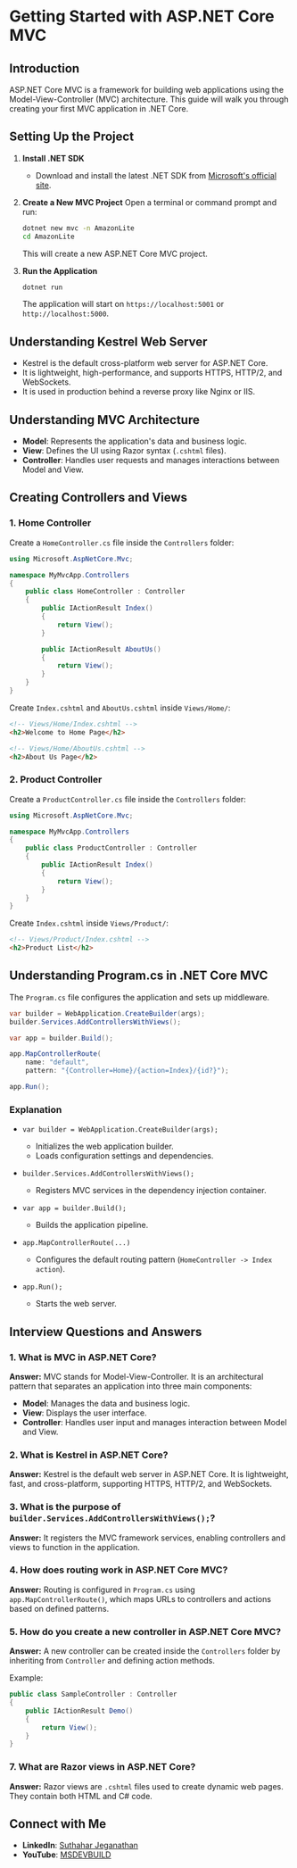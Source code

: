 # Getting Started with ASP.NET Core MVC

## Introduction
ASP.NET Core MVC is a framework for building web applications using the Model-View-Controller (MVC) architecture. This guide will walk you through creating your first MVC application in .NET Core.

## Setting Up the Project

1. **Install .NET SDK**
   - Download and install the latest .NET SDK from [Microsoft's official site](https://dotnet.microsoft.com/).
   
2. **Create a New MVC Project**
   Open a terminal or command prompt and run:
   ```sh
   dotnet new mvc -n AmazonLite
   cd AmazonLite
   ````
   This will create a new ASP.NET Core MVC project.

3. **Run the Application**
   ```sh
   dotnet run
   ```
   The application will start on `https://localhost:5001` or `http://localhost:5000`.

## Understanding Kestrel Web Server
- Kestrel is the default cross-platform web server for ASP.NET Core.
- It is lightweight, high-performance, and supports HTTPS, HTTP/2, and WebSockets.
- It is used in production behind a reverse proxy like Nginx or IIS.

## Understanding MVC Architecture
- **Model**: Represents the application's data and business logic.
- **View**: Defines the UI using Razor syntax (`.cshtml` files).
- **Controller**: Handles user requests and manages interactions between Model and View.

## Creating Controllers and Views

### 1. Home Controller
Create a `HomeController.cs` file inside the `Controllers` folder:

```csharp
using Microsoft.AspNetCore.Mvc;

namespace MyMvcApp.Controllers
{
    public class HomeController : Controller
    {
        public IActionResult Index()
        {
            return View();
        }

        public IActionResult AboutUs()
        {
            return View();
        }
    }
}
```

Create `Index.cshtml` and `AboutUs.cshtml` inside `Views/Home/`:

```html
<!-- Views/Home/Index.cshtml -->
<h2>Welcome to Home Page</h2>

<!-- Views/Home/AboutUs.cshtml -->
<h2>About Us Page</h2>
```

### 2. Product Controller
Create a `ProductController.cs` file inside the `Controllers` folder:

```csharp
using Microsoft.AspNetCore.Mvc;

namespace MyMvcApp.Controllers
{
    public class ProductController : Controller
    {
        public IActionResult Index()
        {
            return View();
        }
    }
}
```

Create `Index.cshtml` inside `Views/Product/`:

```html
<!-- Views/Product/Index.cshtml -->
<h2>Product List</h2>
```

## Understanding Program.cs in .NET Core MVC
The `Program.cs` file configures the application and sets up middleware.

```csharp
var builder = WebApplication.CreateBuilder(args);
builder.Services.AddControllersWithViews();

var app = builder.Build();

app.MapControllerRoute(
    name: "default",
    pattern: "{Controller=Home}/{action=Index}/{id?}");

app.Run();
```

### Explanation
- `var builder = WebApplication.CreateBuilder(args);`
  - Initializes the web application builder.
  - Loads configuration settings and dependencies.

- `builder.Services.AddControllersWithViews();`
  - Registers MVC services in the dependency injection container.
  
- `var app = builder.Build();`
  - Builds the application pipeline.
  
- `app.MapControllerRoute(...)`
  - Configures the default routing pattern (`HomeController -> Index action`).
  
- `app.Run();`
  - Starts the web server.

## Interview Questions and Answers

### 1. What is MVC in ASP.NET Core?
**Answer:** MVC stands for Model-View-Controller. It is an architectural pattern that separates an application into three main components:
- **Model**: Manages the data and business logic.
- **View**: Displays the user interface.
- **Controller**: Handles user input and manages interaction between Model and View.

### 2. What is Kestrel in ASP.NET Core?
**Answer:** Kestrel is the default web server in ASP.NET Core. It is lightweight, fast, and cross-platform, supporting HTTPS, HTTP/2, and WebSockets.

### 3. What is the purpose of `builder.Services.AddControllersWithViews();`?
**Answer:** It registers the MVC framework services, enabling controllers and views to function in the application.

### 4. How does routing work in ASP.NET Core MVC?
**Answer:** Routing is configured in `Program.cs` using `app.MapControllerRoute()`, which maps URLs to controllers and actions based on defined patterns.

### 5. How do you create a new controller in ASP.NET Core MVC?
**Answer:** A new controller can be created inside the `Controllers` folder by inheriting from `Controller` and defining action methods.

Example:
```csharp
public class SampleController : Controller
{
    public IActionResult Demo()
    {
        return View();
    }
}
```

### 7. What are Razor views in ASP.NET Core?
**Answer:** Razor views are `.cshtml` files used to create dynamic web pages. They contain both HTML and C# code.


## Connect with Me
- **LinkedIn**: [Suthahar Jeganathan](https://www.linkedin.com/in/jssuthahar/)
- **YouTube**: [MSDEVBUILD](https://www.youtube.com/@MSDEVBUILD)

